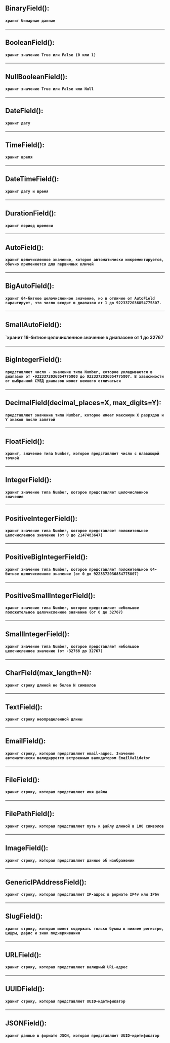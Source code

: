 ## BinaryField(): 
#### `хранит бинарные данные`
---
## BooleanField(): 
#### `хранит значение True или False (0 или 1)`
---
## NullBooleanField(): 
#### `хранит значение True или False или Null`
---
## DateField(): 
#### `хранит дату`
---
## TimeField(): 
#### `хранит время`
---
## DateTimeField(): 
#### `хранит дату и время`
---
## DurationField(): 
#### `хранит период времени`
---
## AutoField(): 
#### `хранит целочисленное значение, которое автоматически инкрементируется, обычно применяется для первичных ключей`
---
## BigAutoField(): 
#### `хранит 64-битное целочисленное значение, но в отличие от AutoField гарантирует, что число входит в диапазон от 1 до 9223372036854775807.`
---
## SmallAutoField(): 
#### `хранит 16-битное целочисленное значение в диапазоне от 1 до 32767
---
## BigIntegerField(): 
#### `представляет число - значение типа Number, которое укладывается в диапазон от -9223372036854775808 до 9223372036854775807. В зависимости от выбранной СУБД диапазон может немного отличаться`
---
## DecimalField(decimal_places=X, max_digits=Y): 
#### `представляет значение типа Number, которое имеет максимум X разрядов и Y знаков после запятой`
---
## FloatField(): 
#### `хранит, значение типа Number, которое представляет число с плавающей точкой`
---
## IntegerField(): 
#### `хранит значение типа Number, которое представляет целочисленное значение`
---
## PositiveIntegerField(): 
#### `хранит значение типа Number, которое представляет положительное целочисленное значение (от 0 до 2147483647)`
---
## PositiveBigIntegerField(): 
#### `хранит значение типа Number, которое представляет положительное 64-битное целочисленное значение (от 0 до 9223372036854775807)`
---
## PositiveSmallIntegerField(): 
#### `хранит значение типа Number, которое представляет небольшое положительное целочисленное значение (от 0 до 32767)`
---
## SmallIntegerField(): 
#### `хранит значение типа Number, которое представляет небольшое целочисленное значение (от -32768 до 32767)`
---
## CharField(max_length=N): 
#### `хранит строку длиной не более N символов`
---
## TextField(): 
#### `хранит строку неопределенной длины`
---
## EmailField(): 
#### `хранит строку, которая представляет email-адрес. Значение автоматически валидируется встроенным валидатором EmailValidator`
---
## FileField(): 
#### `хранит строку, которая представляет имя файла`
---
## FilePathField(): 
#### `хранит строку, которая представляет путь к файлу длиной в 100 символов`
---
## ImageField(): 
#### `хранит строку, которая представляет данные об изображении`
---
## GenericIPAddressField(): 
#### `хранит строку, которая представляет IP-адрес в формате IP4v или IP6v`
---
## SlugField(): 
#### `хранит строку, которая может содержать только буквы в нижнем регистре, цифры, дефис и знак подчеркивания`
---
## URLField(): 
#### `хранит строку, которая представляет валидный URL-адрес`
---
## UUIDField(): 
#### `хранит строку, которая представляет UUID-идетификатор`
---
## JSONField(): 
#### `хранит данные в формате JSON, которая представляет UUID-идетификатор`